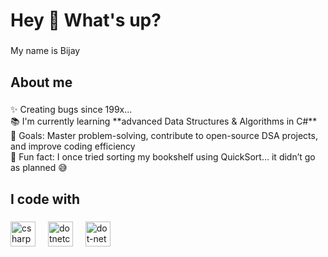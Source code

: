 <h1 align="left">Hey 👋 What's up?</h1>

###

<p align="left">My name is Bijay</p>

###

<h2 align="left">About me</h2>

###

<p align="left">✨ Creating bugs since 199x...  <br>📚 I'm currently learning **advanced Data Structures & Algorithms in C#**  <br>🎯 Goals: Master problem-solving, contribute to open-source DSA projects, and improve coding efficiency  <br>🎲 Fun fact: I once tried sorting my bookshelf using QuickSort… it didn’t go as planned 😅</p>

###

<h2 align="left">I code with</h2>

###

<div align="left">
  <img src="https://cdn.jsdelivr.net/gh/devicons/devicon/icons/csharp/csharp-original.svg" height="40" alt="csharp logo"  />
  <img width="12" />
  <img src="https://cdn.jsdelivr.net/gh/devicons/devicon/icons/dotnetcore/dotnetcore-original.svg" height="40" alt="dotnetcore logo"  />
  <img width="12" />
  <img src="https://cdn.jsdelivr.net/gh/devicons/devicon/icons/dot-net/dot-net-original.svg" height="40" alt="dot-net logo"  />
</div>

###
